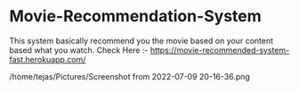 # Movie-Recommendation-System
This system basically recommend you the movie based on your content based what you watch.
Check Here :- https://movie-recommended-system-fast.herokuapp.com/ 


/home/tejas/Pictures/Screenshot from 2022-07-09 20-16-36.png
